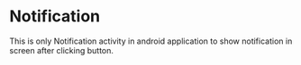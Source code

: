 # Notification
This is only Notification activity in android application to show notification in screen after clicking button.
